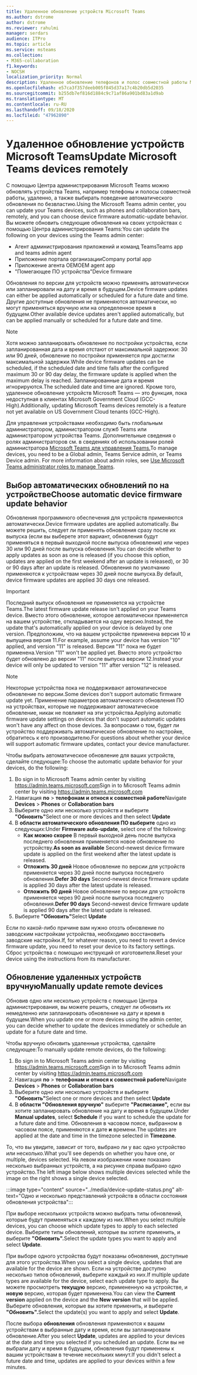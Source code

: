 ```yaml
---
title: Удаленное обновление устройств Microsoft Teams
ms.author: dstrome
author: dstrome
ms.reviewer: rahulmi
manager: serdars
audience: ITPro
ms.topic: article
ms.service: msteams
ms.collection:
- M365-collaboration
f1.keywords:
- NOCSH
localization_priority: Normal
description: Удаленное обновление телефонов и полос совместной работы Microsoft Teams с помощью Центра администрирования Teams
ms.openlocfilehash: e57ca3f357deeb005f845d37a17c4b20db5d2035
ms.sourcegitcommit: b255db7ef816d1884c9c71af86a901bd83a1d9ab
ms.translationtype: MT
ms.contentlocale: ru-RU
ms.lasthandoff: 09/18/2020
ms.locfileid: "47962890"
---
```

# <a name="update-microsoft-teams-devices-remotely"></a><span data-ttu-id="f34a1-103">Удаленное обновление устройств Microsoft Teams</span><span class="sxs-lookup"><span data-stu-id="f34a1-103">Update Microsoft Teams devices remotely</span></span>

<span data-ttu-id="f34a1-104">С помощью Центра администрирования Microsoft Teams можно обновлять устройства Teams, например телефоны и полосы совместной работы, удаленно, а также выбирать поведение автоматического обновления по безвластию.</span><span class="sxs-lookup"><span data-stu-id="f34a1-104">Using the Microsoft Teams admin center, you can update your Teams devices, such as phones and collaboration bars, remotely, and you can choose device firmware automatic-update behavior.</span></span> <span data-ttu-id="f34a1-105">Вы можете обновить следующие обновления на своих устройствах с помощью Центра администрирования Teams:</span><span class="sxs-lookup"><span data-stu-id="f34a1-105">You can update the following on your devices using the Teams admin center:</span></span>

- <span data-ttu-id="f34a1-106">Агент администрирования приложений и команд Teams</span><span class="sxs-lookup"><span data-stu-id="f34a1-106">Teams app and teams admin agent</span></span>
- <span data-ttu-id="f34a1-107">Приложение портала организации</span><span class="sxs-lookup"><span data-stu-id="f34a1-107">Company portal app</span></span>
- <span data-ttu-id="f34a1-108">Приложение агента OEM</span><span class="sxs-lookup"><span data-stu-id="f34a1-108">OEM agent app</span></span>
- <span data-ttu-id="f34a1-109">"Помегающее ПО устройства"</span><span class="sxs-lookup"><span data-stu-id="f34a1-109">Device firmware</span></span>

<span data-ttu-id="f34a1-110">Обновления по версии для устройств можно применять автоматически или запланировали на дату и время в будущем.</span><span class="sxs-lookup"><span data-stu-id="f34a1-110">Device firmware updates can either be applied automatically or scheduled for a future date and time.</span></span> <span data-ttu-id="f34a1-111">Другие доступные обновления не применяются автоматически, но могут применяться вручную или на определенное время в будущем.</span><span class="sxs-lookup"><span data-stu-id="f34a1-111">Other available device updates aren't applied automatically, but can be applied manually or scheduled for a future date and time.</span></span>

> [!NOTE]
> <span data-ttu-id="f34a1-112">Хотя можно запланировать обновление по постройки устройства, если запланированная дата и время отстают от максимальной задержки: 30 или 90 дней, обновление по постройки применяется при достигли максимальной задержки.</span><span class="sxs-lookup"><span data-stu-id="f34a1-112">While device firmware updates can be scheduled, if the scheduled date and time falls after the configured maximum 30 or 90 day delay, the firmware update is applied when the maximum delay is reached.</span></span> <span data-ttu-id="f34a1-113">Запланированные дата и время игнорируются.</span><span class="sxs-lookup"><span data-stu-id="f34a1-113">The scheduled date and time are ignored.</span></span> <span data-ttu-id="f34a1-114">Кроме того, удаленное обновление устройств Microsoft Teams — это функция, пока недоступная в клиентах Microsoft Government Cloud (GCC-High).</span><span class="sxs-lookup"><span data-stu-id="f34a1-114">Additionally, updating Microsoft Teams devices remotely is a feature not yet available on US Government Cloud tenants (GCC-High).</span></span>

<span data-ttu-id="f34a1-115">Для управления устройствами необходимо быть глобальным администратором, администратором служб Teams или администратором устройства Teams. Дополнительные сведения о ролях администраторов см. в сведениях об использовании ролей администратора [Microsoft Teams для управления Teams.](../using-admin-roles.md)</span><span class="sxs-lookup"><span data-stu-id="f34a1-115">To manage devices, you need to be a Global admin, Teams Service admin, or Teams Device admin. For more information about admin roles, see [Use Microsoft Teams administrator roles to manage Teams](../using-admin-roles.md).</span></span>

## <a name="choose-automatic-device-firmware-update-behavior"></a><span data-ttu-id="f34a1-116">Выбор автоматических обновлений по на устройстве</span><span class="sxs-lookup"><span data-stu-id="f34a1-116">Choose automatic device firmware update behavior</span></span>

<span data-ttu-id="f34a1-117">Обновления программного обеспечения для устройств применяются автоматически.</span><span class="sxs-lookup"><span data-stu-id="f34a1-117">Device firmware updates are applied automatically.</span></span> <span data-ttu-id="f34a1-118">Вы можете решить, следует ли применять обновления сразу после их выпуска (если вы выберете этот вариант, обновления будут применяться в первый выходной после выпуска обновления) или через 30 или 90 дней после выпуска обновления.</span><span class="sxs-lookup"><span data-stu-id="f34a1-118">You can decide whether to apply updates as soon as one is released (if you choose this option, updates are applied on the first weekend after an update is released), or 30 or 90 days after an update is released.</span></span> <span data-ttu-id="f34a1-119">Обновления по умолчанию применяются к устройствам через 30 дней после выпуска.</span><span class="sxs-lookup"><span data-stu-id="f34a1-119">By default, device firmware updates are applied 30 days one released.</span></span>

> [!IMPORTANT]
> <span data-ttu-id="f34a1-120">Последний выпуск обновления не применяется на устройстве Teams.</span><span class="sxs-lookup"><span data-stu-id="f34a1-120">The latest firmware update release isn't applied on your Teams device.</span></span> <span data-ttu-id="f34a1-121">Вместо этого обновление, которое автоматически применяется на вашем устройстве, откладывается на одну версию.</span><span class="sxs-lookup"><span data-stu-id="f34a1-121">Instead, the update that's automatically applied on your device is delayed by one version.</span></span> <span data-ttu-id="f34a1-122">Предположим, что на вашем устройстве применена версия 10 и выпущена версия 11.</span><span class="sxs-lookup"><span data-stu-id="f34a1-122">For example, assume your device has version "10" applied, and version "11" is released.</span></span> <span data-ttu-id="f34a1-123">Версия "11" пока не будет применена.</span><span class="sxs-lookup"><span data-stu-id="f34a1-123">Version "11" won't be applied yet.</span></span> <span data-ttu-id="f34a1-124">Вместо этого устройство будет обновлено до версии "11" после выпуска версии 12.</span><span class="sxs-lookup"><span data-stu-id="f34a1-124">Instead your device will only be updated to version "11" after version "12" is released.</span></span>

> [!NOTE]
> <span data-ttu-id="f34a1-125">Некоторые устройства пока не поддерживают автоматическое обновление по версии.</span><span class="sxs-lookup"><span data-stu-id="f34a1-125">Some devices don't support automatic firmware update yet.</span></span> <span data-ttu-id="f34a1-126">Применение параметров автоматического обновления ПО на устройствах, которые не поддерживают автоматическое обновление, никак не повлияет на эти устройства.</span><span class="sxs-lookup"><span data-stu-id="f34a1-126">Applying automatic firmware update settings on devices that don't support automatic updates won't have any affect on those devices.</span></span> <span data-ttu-id="f34a1-127">За вопросами о том, будет ли устройство поддерживать автоматическое обновление по настройке, обратитесь к его производителю.</span><span class="sxs-lookup"><span data-stu-id="f34a1-127">For questions about whether your device will support automatic firmware updates, contact your device manufacturer.</span></span>

<span data-ttu-id="f34a1-128">Чтобы выбрать автоматическое обновление для ваших устройств, сделайте следующее:</span><span class="sxs-lookup"><span data-stu-id="f34a1-128">To choose the automatic update behavior for your devices, do the following:</span></span>

1. <span data-ttu-id="f34a1-129">Во sign in to Microsoft Teams admin center by visiting https://admin.teams.microsoft.com</span><span class="sxs-lookup"><span data-stu-id="f34a1-129">Sign in to Microsoft Teams admin center by visiting https://admin.teams.microsoft.com</span></span>
2. <span data-ttu-id="f34a1-130">Навигация **по**  >  **телефонам и** **относя к совместной работе**</span><span class="sxs-lookup"><span data-stu-id="f34a1-130">Navigate **Devices** > **Phones** or **Collaboration bars**</span></span>
3. <span data-ttu-id="f34a1-131">Выберите одно или несколько устройств и выберите **"Обновить"**</span><span class="sxs-lookup"><span data-stu-id="f34a1-131">Select one or more devices and then select **Update**</span></span>
4. <span data-ttu-id="f34a1-132">В **области автоматического обновления ПО выберите** одно из следующих:</span><span class="sxs-lookup"><span data-stu-id="f34a1-132">Under **Firmware auto-update**, select one of the following:</span></span>
    - <span data-ttu-id="f34a1-133">**Как можно скорее** В первый выходной день после выпуска последнего обновления применяется новое обновление по устройству.</span><span class="sxs-lookup"><span data-stu-id="f34a1-133">**As soon as available** Second-newest device firmware update is applied on the first weekend after the latest update is released.</span></span>
    - <span data-ttu-id="f34a1-134">**Отложить 30 дней** Новое обновление по версии для устройств применяется через 30 дней после выпуска последнего обновления.</span><span class="sxs-lookup"><span data-stu-id="f34a1-134">**Defer 30 days** Second-newest device firmware update is applied 30 days after the latest update is released.</span></span>
    - <span data-ttu-id="f34a1-135">**Отложить 90 дней** Новое обновление по версии для устройств применяется через 90 дней после выпуска последнего обновления.</span><span class="sxs-lookup"><span data-stu-id="f34a1-135">**Defer 90 days** Second-newest device firmware update is applied 90 days after the latest update is released.</span></span>
5. <span data-ttu-id="f34a1-136">Выберите **"Обновить"**</span><span class="sxs-lookup"><span data-stu-id="f34a1-136">Select **Update**</span></span>

<span data-ttu-id="f34a1-137">Если по какой-либо причине вам нужно отозть обновление по заводским настройкам устройства, необходимо восстановить заводские настройки.</span><span class="sxs-lookup"><span data-stu-id="f34a1-137">If, for whatever reason, you need to revert a device firmware update, you need to reset your device to its factory settings.</span></span> <span data-ttu-id="f34a1-138">Сброс устройства с помощью инструкций от изготовителя.</span><span class="sxs-lookup"><span data-stu-id="f34a1-138">Reset your device using the instructions from its manufacturer.</span></span>  

## <a name="manually-update-remote-devices"></a><span data-ttu-id="f34a1-139">Обновление удаленных устройств вручную</span><span class="sxs-lookup"><span data-stu-id="f34a1-139">Manually update remote devices</span></span>

<span data-ttu-id="f34a1-140">Обновив одно или несколько устройств с помощью Центра администрирования, вы можете решить, следует ли обновить их немедленно или запланировать обновление на дату и время в будущем.</span><span class="sxs-lookup"><span data-stu-id="f34a1-140">When you update one or more devices using the admin center, you can decide whether to update the devices immediately or schedule an update for a future date and time.</span></span>

<span data-ttu-id="f34a1-141">Чтобы вручную обновить удаленные устройства, сделайте следующее:</span><span class="sxs-lookup"><span data-stu-id="f34a1-141">To manually update remote devices, do the following:</span></span>

1. <span data-ttu-id="f34a1-142">Во sign in to Microsoft Teams admin center by visiting https://admin.teams.microsoft.com</span><span class="sxs-lookup"><span data-stu-id="f34a1-142">Sign in to Microsoft Teams admin center by visiting https://admin.teams.microsoft.com</span></span>
2. <span data-ttu-id="f34a1-143">Навигация **по**  >  **телефонам и** **относя к совместной работе**</span><span class="sxs-lookup"><span data-stu-id="f34a1-143">Navigate  **Devices** > **Phones** or **Collaboration bars**</span></span>
3. <span data-ttu-id="f34a1-144">Выберите одно или несколько устройств и выберите **"Обновить"**</span><span class="sxs-lookup"><span data-stu-id="f34a1-144">Select one or more devices and then select **Update**</span></span>
4. <span data-ttu-id="f34a1-145">В **области "Обновления вручную"** выберите **"Расписание",** если вы хотите запланировать обновление на дату и время в будущем.</span><span class="sxs-lookup"><span data-stu-id="f34a1-145">Under **Manual updates**, select **Schedule** if you want to schedule the update for a future date and time.</span></span> <span data-ttu-id="f34a1-146">Обновления в часовом поясе, выбранном в часовом поясе, применяются к дате **и** времени.</span><span class="sxs-lookup"><span data-stu-id="f34a1-146">The updates are applied at the date and time in the timezone selected in **Timezone**.</span></span>

<span data-ttu-id="f34a1-147">То, что вы увидите, зависит от того, выбрано ли у вас одно устройство или несколько.</span><span class="sxs-lookup"><span data-stu-id="f34a1-147">What you'll see depends on whether you have one, or multiple, devices selected.</span></span> <span data-ttu-id="f34a1-148">На левом изображении ниже показано несколько выбранных устройств, а на рисунке справа выбрано одно устройство.</span><span class="sxs-lookup"><span data-stu-id="f34a1-148">The left image below shows multiple devices selected while the image on the right shows a single device selected.</span></span>

:::image type="content" source="../media/device-update-status.png" alt-text="Одно и несколько представлений устройств в области состояния обновления устройства":::

<span data-ttu-id="f34a1-150">При выборе нескольких устройств можно выбрать типы обновлений, которые будут применяться к каждому из них.</span><span class="sxs-lookup"><span data-stu-id="f34a1-150">When you select multiple devices, you can choose which update types to apply to each selected device.</span></span> <span data-ttu-id="f34a1-151">Выберите типы обновлений, которые вы хотите применить, и выберите **"Обновить".**</span><span class="sxs-lookup"><span data-stu-id="f34a1-151">Select the update types you want to apply and select **Update**.</span></span>

<span data-ttu-id="f34a1-152">При выборе одного устройства будут показаны обновления, доступные для этого устройства.</span><span class="sxs-lookup"><span data-stu-id="f34a1-152">When you select a single device, updates that are available for the device are shown.</span></span> <span data-ttu-id="f34a1-153">Если на устройстве доступно несколько типов обновлений, выберите каждый из них.</span><span class="sxs-lookup"><span data-stu-id="f34a1-153">If multiple update types are available for the device, select each update type to apply.</span></span> <span data-ttu-id="f34a1-154">Вы можете просмотреть **текущую** версию, примененную на устройстве, и **новую** версию, которая будет применена.</span><span class="sxs-lookup"><span data-stu-id="f34a1-154">You can view the **Current version** applied on the device and the **New version** that will be applied.</span></span> <span data-ttu-id="f34a1-155">Выберите обновления, которые вы хотите применить, и выберите **"Обновить".**</span><span class="sxs-lookup"><span data-stu-id="f34a1-155">Select the update(s) you want to apply and select **Update**.</span></span>

<span data-ttu-id="f34a1-156">После выбора **обновления** обновления применяются к вашим устройствам в выбранные дату и время, если вы запланировали обновление.</span><span class="sxs-lookup"><span data-stu-id="f34a1-156">After you select **Update**, updates are applied to your devices at the date and time you selected if you scheduled an update.</span></span> <span data-ttu-id="f34a1-157">Если вы не выбрали дату и время в будущем, обновления будут применены к вашим устройствам в течение нескольких минут.</span><span class="sxs-lookup"><span data-stu-id="f34a1-157">If you didn't select a future date and time, updates are applied to your devices within a few minutes.</span></span>
